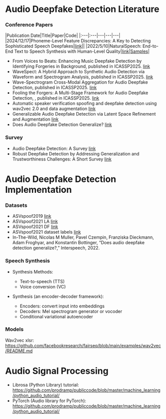 # Audio Deepfake Detection Literature

### Conference Papers

|Publication Date|Title|Paper|Code|
|:---|:---|---|---|---|
|2024/12/17|Phoneme-Level Feature Discrepancies: A Key to Detecting Sophisticated Speech Deepfakes|[link](https://arxiv.org/abs/2412.12619)||
|2022/5/10|NaturalSpeech: End-to-End Text to Speech Synthesis
with Human-Level Quality|[link](https://arxiv.org/abs/2205.04421)|[Samples](https://speechresearch.github.io/naturalspeech/)|

* From Voices to Beats: Enhancing Music Deepfake Detection by Identifying Forgeries in Background, published in ICASSP2025. [link](https://ieeexplore.ieee.org/document/10890293)
* WaveSpect: A Hybrid Approach to Synthetic Audio Detection via Waveform and Spectrogram Analysis, published in ICASSP2025. [link](https://ieeexplore.ieee.org/document/10890188)
* Wave-Spectrogram Cross-Modal Aggregation for Audio Deepfake Detection, published in ICASSP2025. [link](https://ieeexplore.ieee.org/document/10890563?denied=)
* Fooling the Forgers: A Multi-Stage Framework for Audio Deepfake Detection, , published in ICASSP2025. [link](https://ieeexplore.ieee.org/document/10888175)
* Automatic speaker verification spoofing and deepfake detection using wav2vec 2.0 and data augmentation [link](https://arxiv.org/abs/2202.12233)
* Generalizable Audio Deepfake Detection via Latent Space Refinement and Augmentation [link](https://arxiv.org/abs/2501.14240)
* Does Audio Deepfake Detection Generalize?  [link](https://arxiv.org/abs/2203.16263)

### Survey
* Audio Deepfake Detection: A Survey [link](https://arxiv.org/abs/2308.14970)
* Robust Deepfake Detection by Addressing Generalization and Trustworthiness Challenges: A Short Survey [link](https://dl.acm.org/doi/abs/10.1145/3689090.3689386)



# Audio Deepfake Detection Implementation
### Datasets
* ASVspoof2019 [link](https://datashare.ed.ac.uk/handle/10283/3336)
* ASVspoof2021 LA [link](https://zenodo.org/records/4837263#.YnDIinYzZhE)
* ASVspoof2021 DF [link](https://zenodo.org/records/4835108#.YnDIb3YzZhE)
* ASVspoof2021 dataset labels [link](https://www.asvspoof.org/index2021.html)
* In-The-Wild, Nicolas M Muller, Pavel Czempin, Franziska Dieckmann, Adam Froghyar, and Konstantin Bottinger, “Does audio deepfake detection generalize?,” Interspeech, 2022.

### Speech Synthesis
* Synthesis Methods:
    * Text-to-speech (TTS)
    * Voice conversion (VC) 

* Synthesis (an encoder-decoder framework):
    * Encoders: convert input into embeddings
    * Decoders: Mel spectrogram generator or vocoder 
    * Conditional variational autoencoder


### Models
Wav2vec xlsr: https://github.com/facebookresearch/fairseq/blob/main/examples/wav2vec/README.md


# Audio Signal Processing
* Librosa (Python Library) tutorial: https://github.com/prodramp/publiccode/blob/master/machine_learning/python_audio_tutorial/
* PyTorch (Audio library for PyTorch): https://github.com/prodramp/publiccode/blob/master/machine_learning/python_audio_tutorial/

